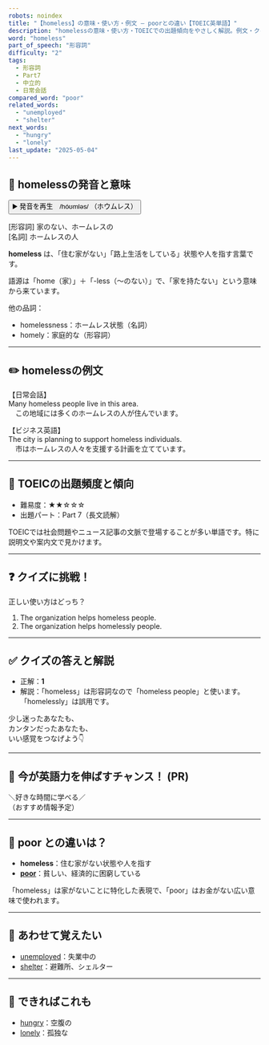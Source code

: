 ```yaml
---
robots: noindex
title: "【homeless】の意味・使い方・例文 ― poorとの違い【TOEIC英単語】"
description: "homelessの意味・使い方・TOEICでの出題傾向をやさしく解説。例文・クイズ付きでpoorとの違いもわかりやすく学べます。"
word: "homeless"
part_of_speech: "形容詞"
difficulty: "2"
tags:
  - 形容詞
  - Part7
  - 中立的
  - 日常会話
compared_word: "poor"
related_words:
  - "unemployed"
  - "shelter"
next_words:
  - "hungry"
  - "lonely"
last_update: "2025-05-04"
---
```


## 🔰 homelessの発音と意味

<button class="play-audio" onclick="playTTS('homeless')">
  <span class="play-audio-main">
    ▶️ 発音を再生　/hóʊmləs/
  </span>
  <span class="play-audio-sub">
    （ホウムレス）
  </span>
</button>

[形容詞] 家のない、ホームレスの  
[名詞] ホームレスの人

**homeless** は、「住む家がない」「路上生活をしている」状態や人を指す言葉です。

語源は「home（家）」＋「-less（～のない）」で、「家を持たない」という意味から来ています。

他の品詞：  
- homelessness：ホームレス状態（名詞）
- homely：家庭的な（形容詞）

---

## ✏️ homelessの例文

【日常会話】  
Many homeless people live in this area.  
　この地域には多くのホームレスの人が住んでいます。

【ビジネス英語】  
The city is planning to support homeless individuals.  
　市はホームレスの人々を支援する計画を立てています。

---

## 🎯 TOEICの出題頻度と傾向

- 難易度：★★☆☆☆
- 出題パート：Part 7（長文読解）

TOEICでは社会問題やニュース記事の文脈で登場することが多い単語です。特に説明文や案内文で見かけます。

---

## ❓ クイズに挑戦！

正しい使い方はどっち？

1. The organization helps homeless people.  
2. The organization helps homelessly people.

---

## ✅ クイズの答えと解説

- 正解：**1**
- 解説：「homeless」は形容詞なので「homeless people」と使います。「homelessly」は誤用です。

少し迷ったあなたも、  
カンタンだったあなたも、  
いい感覚をつなげよう👇️

---

## 🚀 今が英語力を伸ばすチャンス！ (PR)

<div class="info-center">
＼好きな時間に学べる／<br>  
（おすすめ情報予定）
</div>

---

## 🤔  poor との違いは？

- **homeless**：住む家がない状態や人を指す
- **[poor](/poor)**：貧しい、経済的に困窮している

「homeless」は家がないことに特化した表現で、「poor」はお金がない広い意味で使われます。

---

## 🧩 あわせて覚えたい

- [unemployed](/unemployed)：失業中の
- [shelter](/shelter)：避難所、シェルター

---

## 📖 できればこれも

- [hungry](/hungry)：空腹の
- [lonely](/lonely)：孤独な

<!-- cvid: aid21_bid36 -->
